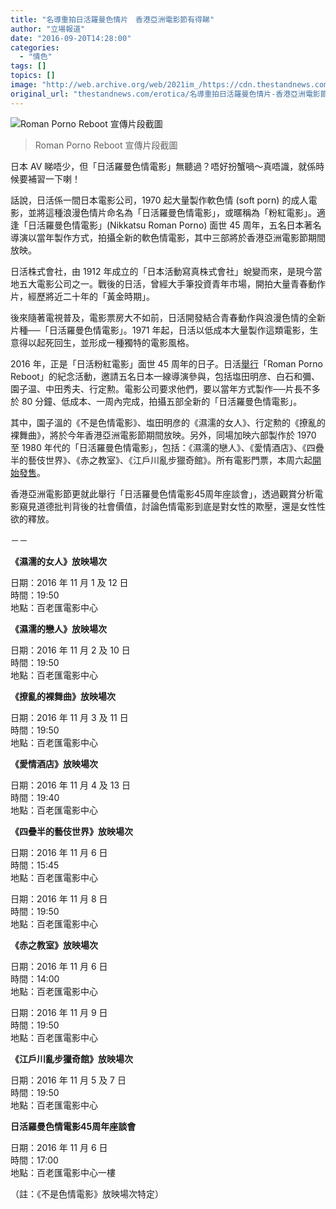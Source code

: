 ```yaml
---
title: "名導重拍日活羅曼色情片　香港亞洲電影節有得睇"
author: "立場報道"
date: "2016-09-20T14:28:00"
categories:
  - "情色"
tags: []
topics: []
image: "http://web.archive.org/web/2021im_/https://cdn.thestandnews.com/media/photos/cache/roman-01_0nzcQ_1200x0.png"
original_url: "thestandnews.com/erotica/名導重拍日活羅曼色情片-香港亞洲電影節有得睇"
---
```

![Roman Porno Reboot 宣傳片段截圖](http://web.archive.org/web/2021im_/https://cdn.thestandnews.com/media/photos/cache/roman-01_0nzcQ_1200x0.png)

> Roman Porno Reboot 宣傳片段截圖

日本 AV 睇唔少，但「日活羅曼色情電影」無聽過？唔好扮蟹喎～真唔識，就係時候要補習一下喇！

話說，日活係一間日本電影公司，1970 起大量製作軟色情 (soft porn) 的成人電影，並將這種浪漫色情片命名為「日活羅曼色情電影」，或暱稱為「粉紅電影」。適逢「日活羅曼色情電影」(Nikkatsu Roman Porno) 面世 45 周年，五名日本著名導演以當年製作方式，拍攝全新的軟色情電影，其中三部將於香港亞洲電影節期間放映。

日活株式會社，由 1912 年成立的「日本活動寫真株式會社」蛻變而來，是現今當地五大電影公司之一。戰後的日活，曾經大手筆投資青年市場，開拍大量青春動作片，經歷將近二十年的「黃金時期」。

後來隨著電視普及，電影票房大不如前，日活開發結合青春動作與浪漫色情的全新片種──「日活羅曼色情電影」。1971 年起，日活以低成本大量製作這類電影，生意得以起死回生，並形成一種獨特的電影風格。

2016 年，正是「日活粉紅電影」面世 45 周年的日子。日活[舉行](http://web.archive.org/web/20210627212324/http://intl.nikkatsu.com/sales/284.html)「Roman Porno Reboot」的紀念活動，邀請五名日本一線導演參與，包括塩田明彦、白石和彌、園子温、中田秀夫、行定勲。電影公司要求他們，要以當年方式製作──片長不多於 80 分鐘、低成本、一周內完成，拍攝五部全新的「日活羅曼色情電影」。

其中，園子溫的《不是色情電影》、塩田明彦的《濕濡的女人》、行定勲的《撩亂的裸舞曲》，將於今年香港亞洲電影節期間放映。另外，同場加映六部製作於 1970 至 1980 年代的「日活羅曼色情電影」，包括：《濕濡的戀人》、《愛情酒店》、《四疊半的藝伎世界》、《赤之教室》、《江戶川亂步獵奇館》。所有電影門票，本周六起[開始發售](http://web.archive.org/web/20210627212324/http://www.cinema.com.hk/)。

香港亞洲電影節更就此舉行「日活羅曼色情電影45周年座談會」，透過觀賞分析電影窺見道德批判背後的社會價值，討論色情電影到底是對女性的欺壓，還是女性性欲的釋放。

－－

**《濕濡的女人》放映場次**

日期：2016 年 11 月 1 及 12 日  
時間：19:50  
地點：百老匯電影中心

**《濕濡的戀人》放映場次**

日期：2016 年 11 月 2 及 10 日  
時間：19:50  
地點：百老匯電影中心

**《撩亂的裸舞曲》放映場次**

日期：2016 年 11 月 3 及 11 日  
時間：19:50  
地點：百老匯電影中心

**《愛情酒店》放映場次**

日期：2016 年 11 月 4 及 13 日  
時間：19:40  
地點：百老匯電影中心

**《四疊半的藝伎世界》放映場次**

日期：2016 年 11 月 6 日  
時間：15:45  
地點：百老匯電影中心

日期：2016 年 11 月 8 日  
時間：19:50  
地點：百老匯電影中心

**《赤之教室》放映場次**

日期：2016 年 11 月 6 日  
時間：14:00  
地點：百老匯電影中心

日期：2016 年 11 月 9 日  
時間：19:50  
地點：百老匯電影中心

**《江戶川亂步獵奇館》放映場次**

日期：2016 年 11 月 5 及 7 日  
時間：19:50  
地點：百老匯電影中心

**日活羅曼色情電影45周年座談會**

日期：2016 年 11 月 6 日  
時間：17:00  
地點：百老匯電影中心一樓

（註：《不是色情電影》放映場次特定）